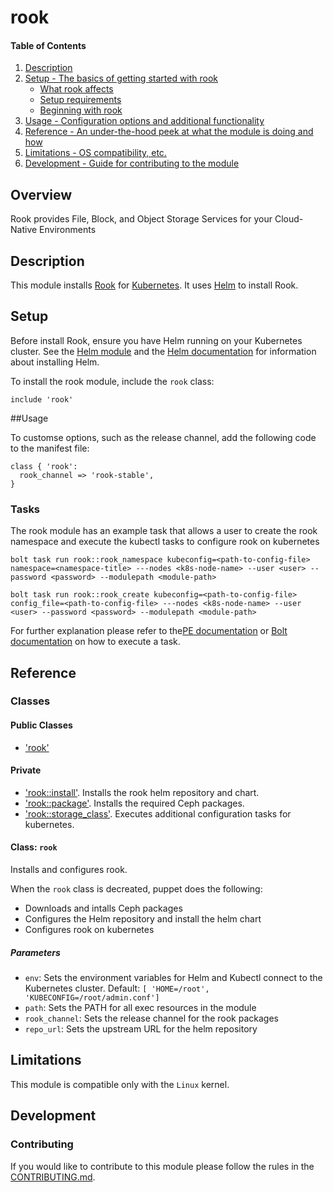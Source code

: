 # rook

#### Table of Contents

1. [Description](#description)
1. [Setup - The basics of getting started with rook](#setup)
    * [What rook affects](#what-rook-affects)
    * [Setup requirements](#setup-requirements)
    * [Beginning with rook](#beginning-with-rook)
1. [Usage - Configuration options and additional functionality](#usage)
1. [Reference - An under-the-hood peek at what the module is doing and how](#reference)
1. [Limitations - OS compatibility, etc.](#limitations)
1. [Development - Guide for contributing to the module](#development)

## Overview

Rook provides File, Block, and Object Storage Services for your Cloud-Native Environments

## Description

This module installs [Rook](https://rook.io/) for [Kubernetes](https://kubernetes.io/). It uses [Helm](https://helm.sh) to install Rook.


## Setup

Before install Rook, ensure you have Helm running on your Kubernetes cluster. See the [Helm module](https://forge.puppet.com/puppetlabs/helm) and the [Helm documentation](https://docs.helm.sh/) for information about installing Helm.

To install the rook module, include the `rook` class:

```puppet
include 'rook'
```

##Usage

To customse options, such as the release channel, add the following code to the manifest file:

```puppet
class { 'rook':
  rook_channel => 'rook-stable',
}
```

### Tasks

The rook module has an example task that allows a user to create the rook namespace and execute the kubectl tasks to configure rook on kubernetes

```puppet
bolt task run rook::rook_namespace kubeconfig=<path-to-config-file> namespace=<namespace-title> ---nodes <k8s-node-name> --user <user> --password <password> --modulepath <module-path>
```

```puppet
bolt task run rook::rook_create kubeconfig=<path-to-config-file> config_file=<path-to-config-file> ---nodes <k8s-node-name> --user <user> --password <password> --modulepath <module-path>
```


For further explanation please refer to the[PE documentation](https://puppet.com/docs/pe/2017.3/orchestrator/running_tasks.html) or [Bolt documentation](https://puppet.com/docs/bolt/latest/bolt.html) on how to execute a task.

## Reference

### Classes

#### Public Classes

* ['rook'](#::rook)

#### Private

* ['rook::install'](#::rook::install). Installs the rook helm repository and chart.
* ['rook::package'](#::rook::package). Installs the required Ceph packages.
* ['rook::storage_class'](#::rook::storage_class). Executes additional configuration tasks for kubernetes.

#### Class: `rook`

Installs and configures rook.

When the `rook` class is decreated, puppet does the following:
 * Downloads and intalls Ceph packages
 * Configures the Helm repository and install the helm chart
 * Configures rook on kubernetes

##### Parameters

* `env`: Sets the environment variables for Helm and Kubectl connect to the Kubernetes cluster. Default: `[ 'HOME=/root', 'KUBECONFIG=/root/admin.conf']`
* `path`: Sets the PATH for all exec resources in the module
* `rook_channel`: Sets the release channel for the rook packages
* `repo_url`: Sets the upstream URL for the helm repository


## Limitations

This module is compatible only with the `Linux` kernel.

## Development

### Contributing

If you would like to contribute to this module please follow the rules in the [CONTRIBUTING.md](https://github.com/puppetlabs/puppetlabs-rook/blob/master/CONTRIBUTING.md).
